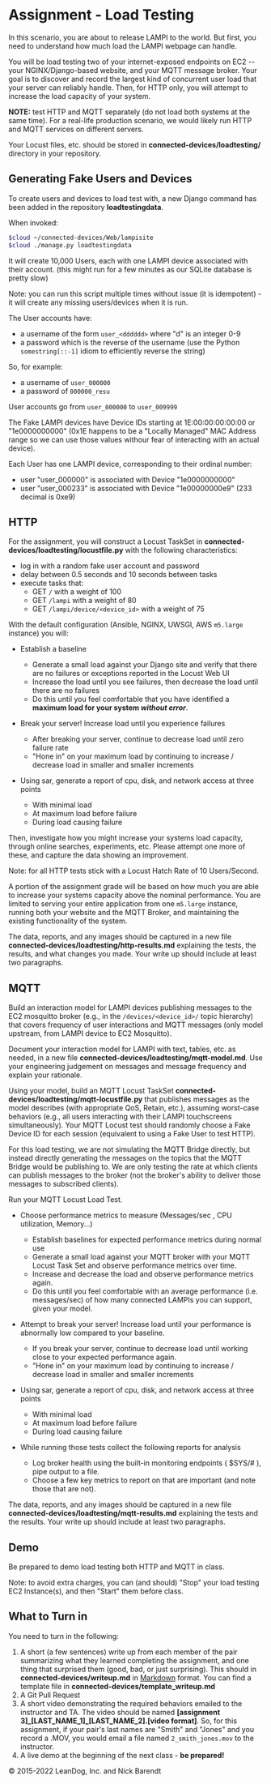 # Assignment - Load Testing

In this scenario, you are about to release LAMPI to the world. But first, you need to understand how much load the LAMPI webpage can handle.

You will be load testing two of your internet-exposed endpoints on EC2 -- your NGINX/Django-based website, and your MQTT message broker. Your goal is to discover and record the largest kind of concurrent user load that your server can reliably handle.  Then, for HTTP only, you will attempt to increase the load capacity of your system.

**NOTE:** test HTTP and MQTT separately (do not load both systems at the same time).  For a real-life production scenario, we would likely run HTTP and MQTT services on different servers.

Your Locust files, etc. should be stored in **connected-devices/loadtesting/** directory in your repository.

## Generating Fake Users and Devices

To create users and devices to load test with, a new Django command has been added in the repository **loadtestingdata**. 

When invoked:

```bash
$cloud ~/connected-devices/Web/lampisite
$cloud ./manage.py loadtestingdata
```

It will create 10,000 Users, each with one LAMPI device associated with their account.  (this might run for a few minutes as our SQLite database is pretty slow)

Note: you can run this script multiple times without issue (it is idempotent) - it will create any missing users/devices when it is run.

The User accounts have:

* a username of the form `user_<dddddd>` where "d" is an integer 0-9
* a password which is the reverse of the username (use the Python `somestring[::-1]` idiom to efficiently reverse the string)

So, for example:

* a username of `user_000000`
* a password of `000000_resu`

User accounts go from `user_000000` to `user_009999`

The Fake LAMPI devices have Device IDs starting at 1E:00:00:00:00:00 or "1e0000000000" (0x1E happens to be a "Locally Managed" MAC Address range so we can use those values withour fear of interacting with an actual device).

Each User has one LAMPI device, corresponding to their ordinal number:

* user "user\_000000" is associated with Device "1e0000000000"
* user "user\_000233" is associated with Device "1e00000000e9" (233 decimal is 0xe9)

## HTTP

For the assignment, you will construct a Locust TaskSet in **connected-devices/loadtesting/locustfile.py** with the following characteristics:

* log in with a random fake user account and password
* delay between 0.5 seconds and 10 seconds between tasks
* execute tasks that:
    * GET `/` with a weight of 100
    * GET `/lampi` with a weight of 80
    * GET `/lampi/device/<device_id>` with a weight of 75

With the default configuration (Ansible, NGINX, UWSGI, AWS `m5.large` instance) you will:

* Establish a baseline
    * Generate a small load against your Django site and verify that there are no failures or exceptions reported in the Locust Web UI
    * Increase the load until you see failures, then decrease the load until there are no failures
    * Do this until you feel comfortable that you have identified a __maximum load for your system *without error*__.


* Break your server! Increase load until you experience failures
    * After breaking your server, continue to decrease load until zero failure rate
    * "Hone in" on your maximum load by continuing to increase / decrease load in smaller and smaller increments

* Using sar, generate a report of cpu, disk, and network access at three points
     * With minimal load
     * At maximum load before failure
     * During load causing failure

Then, investigate how you might increase your systems load capacity, through online searches, experiments, etc.  Please attempt one more of these, and capture the data showing an improvement.

Note:  for all HTTP tests stick with a Locust Hatch Rate of 10 Users/Second.

A portion of the assignment grade will be based on how much you are able to increase your systems capacity above the nominal performance.  You are limited to serving your entire application from one `m5.large` instance, running both your website and the MQTT Broker, and maintaining the existing functionality of the system.

The data, reports, and any images should be captured in a new file **connected-devices/loadtesting/http-results.md** explaining the tests, the results, and what changes you made.  Your write up should include at least two paragraphs.

## MQTT

Build an interaction model for LAMPI devices publishing messages to the EC2 mosquitto broker (e.g., in the `/devices/<device_id>/` topic hierarchy) that covers frequency of user interactions and MQTT messages (only model upstream, from LAMPI device to EC2 Mosquitto).  

Document your interaction model for LAMPI with text, tables, etc. as needed, in a new file **connected-devices/loadtesting/mqtt-model.md**.  Use your engineering judgement on messages and message frequency and explain your rationale.

Using your model, build an MQTT Locust TaskSet **connected-devices/loadtesting/mqtt-locustfile.py** that publishes messages as the model describes (with appropriate QoS, Retain, etc.), assuming worst-case behaviors (e.g., all users interacting with their LAMPI touchscreens simultaneously).  Your MQTT Locust test should randomly choose a Fake Device ID for each session (equivalent to using a Fake User to test HTTP).

For this load testing, we are not simulating the MQTT Bridge directly, but instead directly generating the messages on the topics that the MQTT Bridge would be publishing to.  We are only testing the rate at which clients can publish messages to the broker (not the broker's ability to deliver those messages to subscribed clients).

Run your MQTT Locust Load Test.

* Choose performance metrics to measure (Messages/sec , CPU utilization, Memory...)
    * Establish baselines for expected performance metrics during normal use
    * Generate a small load against your MQTT broker with your MQTT Locust Task Set and observe performance metrics over time.
    * Increase and decrease the load and observe performance metrics again.
    * Do this until you feel comfortable with an average performance (i.e. messages/sec) of how many connected LAMPIs you can support, given your model.

* Attempt to break your server! Increase load until your performance is abnormally low compared to your baseline.
    * If you break your server, continue to decrease load until working close to your expected performance again.
    * "Hone in" on your maximum load by continuing to increase / decrease load in smaller and smaller increments

* Using sar, generate a report of cpu, disk, and network access at three points
    * With minimal load
    * At maximum load before failure
    * During load causing failure
* While running those tests collect the following reports for analysis
    * Log broker health using the built-in monitoring endpoints ( $SYS/# ), pipe output to a file.
    * Choose a few key metrics to report on that are important (and note those that are not).

The data, reports, and any images should be captured in a new file **connected-devices/loadtesting/mqtt-results.md** explaining the tests and the results.  Your write up should include at least two paragraphs.

## Demo

Be prepared to demo load testing both HTTP and MQTT in class.

Note: to avoid extra charges, you can (and should) "Stop" your load testing EC2 Instance(s), and then "Start" them before class.

## What to Turn in

You need to turn in the following:

1. A short (a few sentences) write up from each member of the pair summarizing what they learned completing the assignment, and one thing that surprised them (good, bad, or just surprising).  This should in **connected-devices/writeup.md** in [Markdown](https://daringfireball.net/projects/markdown/) format.  You can find a template file in **connected-devices/template\_writeup.md**
2. A Git Pull Request
3. A short video demonstrating the required behaviors emailed to the instructor and TA.  The video should be named **[assignment 3]_[LAST_NAME_1]\_[LAST_NAME_2].[video format]**.  So, for this assignment, if your pair's last names are "Smith" and "Jones" and you record a .MOV, you would email a file named ```2_smith_jones.mov``` to the instructor.
4. A live demo at the beginning of the next class - **be prepared!**

&copy; 2015-2022 LeanDog, Inc. and Nick Barendt
